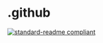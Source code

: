 # .github

[![standard-readme compliant](https://img.shields.io/badge/readme%20style-standard-brightgreen.svg?style=flat-square)](https://github.com/Cosr-Backup/.github)
